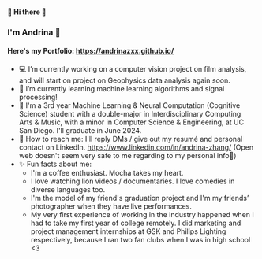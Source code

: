 #### 💐 Hi there 💐

### I'm Andrina 🦁 
#### Here's my Portfolio: https://andrinazxx.github.io/

- 💻 I’m currently working on a computer vision project on film analysis, and will start on project on Geophysics data analysis again soon.
- 🔭 I’m currently learning machine learning algorithms and signal processing!
- 🔱 I'm a 3rd year Machine Learning & Neural Computation (Cognitive Science) student with a double-major in Interdisciplinary Computing Arts & Music, with a minor in Computer Science & Engineering, at UC San Diego. I'll graduate in June 2024.
- 💬 How to reach me: I'll reply DMs / give out my resumé and personal contact on LinkedIn. https://www.linkedin.com/in/andrina-zhang/ (Open web doesn't seem very safe to me regarding to my personal info🤣)
- ✨ Fun facts about me: 
  - I'm a coffee enthusiast. Mocha takes my heart.
  - I love watching lion videos / documentaries. I love comedies in diverse languages too.
  - I'm the model of my friend's graduation project and I'm my friends’ photographer when they have live performances.
  - My very first experience of working in the industry happened when I had to take my first year of college remotely. I did marketing and project management internships at GSK and Philips Lighting respectively, because I ran two fan clubs when I was in high school <3

<!--
**Andrina-iris/Andrina-iris** is a ✨ _special_ ✨ repository because its `README.md` (this file) appears on your GitHub profile.

Here are some ideas to get you started:

- 🔭 I’m currently working on ...
- 🌱 I’m currently learning ...
- 👯 I’m looking to collaborate on ...
- 🤔 I’m looking for help with ...
- 💬 Ask me about ...
- 📫 How to reach me: ...
- 😄 Pronouns: ...
- ⚡ Fun fact: ...
-->

